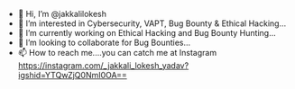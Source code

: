 - 👋 Hi, I’m @jakkalilokesh
- 👀 I’m interested in Cybersecurity, VAPT, Bug Bounty & Ethical Hacking...
- 🌱 I’m currently working on Ethical Hacking and Bug Bounty Hunting...
- 💞️ I’m looking to collaborate for Bug Bounties...
- 📫 How to reach me....you can catch me at Instagram https://instagram.com/_jakkali_lokesh_yadav?igshid=YTQwZjQ0NmI0OA==

<!---
jakkalilokesh/jakkalilokesh is a ✨ special ✨ repository because its `README.md` (this file) appears on your GitHub profile.
You can click the Preview link to take a look at your changes.
--->
